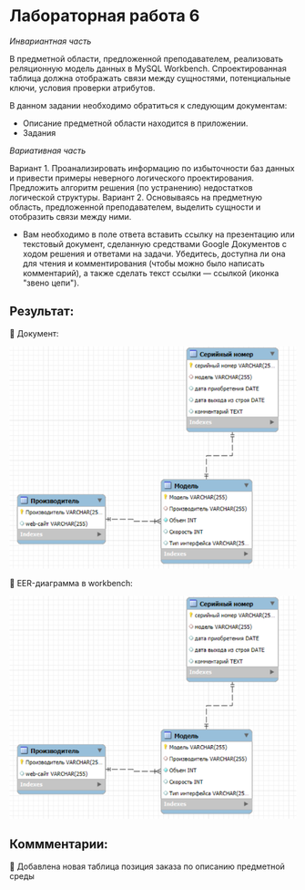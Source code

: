 # Лабораторная работа 6

_Инвариантная часть_

В предметной области, предложенной преподавателем, реализовать реляционную  модель данных в MySQL Workbench. Спроектированная таблица должна отображать связи между сущностями, потенциальные ключи, условия проверки атрибутов.

В данном задании необходимо обратиться к следующим документам:

* Описание предметной области находится в приложении.
* Задания

_Вариативная часть_

Вариант 1. Проанализировать информацию по избыточности баз данных и привести примеры неверного логического проектирования. Предложить алгоритм решения (по устранению) недостатков логической структуры. 
Вариант 2. Основываясь на предметную область, предложенной преподавателем, выделить сущности и отобразить связи между ними. 

* Вам необходимо в поле ответа вставить ссылку на презентацию или текстовый документ, сделанную средствами Google Документов с ходом решения и ответами на задачи. Убедитесь, доступна ли она для чтения и комментирования (чтобы можно было написать комментарий), а также сделать текст ссылки — ссылкой (иконка "звено цепи").


## Результат:
:small_orange_diamond: Документ:

![диаграмма](https://github.com/BlohinaValeria/database/blob/main/fifth%20topic/LAB/LR%205.png)

:small_orange_diamond: EER-диаграмма в workbench:

![диаграмма](https://github.com/BlohinaValeria/database/blob/main/fifth%20topic/LAB/LR%205.png)

## Коммментарии:
:large_orange_diamond: Добавлена новая таблица позиция заказа по описанию предметной среды


